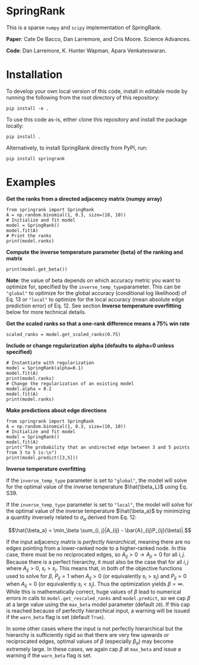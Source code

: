 # SpringRank

This is a sparse `numpy` and `scipy` implementation of SpringRank. 

**Paper**: Cate De Bacco, Dan Larremore, and Cris Moore. Science Advances.

**Code**: Dan Larremore, K. Hunter Wapman, Apara Venkateswaran.

# Installation

To develop your own local version of this code, install in editable mode by running the following from the root directory of this repository:
```
pip install -e .
```

To use this code as-is, either clone this repository and install the package locally:
```
pip install .
```

Alternatively, to install SpringRank directly from PyPI, run:
```
pip install springrank
``` 

# Examples

**Get the ranks from a directed adjacency matrix (numpy array)**
```
from springrank import SpringRank
A = np.random.binomial(1, 0.3, size=(10, 10))
# Initialize and fit model
model = SpringRank()
model.fit(A)
# Print the ranks
print(model.ranks)
```

**Compute the inverse temperature parameter (beta) of the ranking and matrix**
```
print(model.get_beta())
```
**Note**: the value of beta depends on which accuracy metric you want to optimize for, specified by the `inverse_temp_type`parameter. 
This can be `"global"` to optimize for the global accuracy (conditional log likelihood) of Eq. 13 or `"local"` to optimize for 
the local accuracy (mean absolute edge prediction error) of Eq. 12. See section **Inverse temperature overfitting** below for more technical details.

**Get the scaled ranks so that a one-rank difference means a 75% win rate**
```
scaled_ranks = model.get_scaled_ranks(0.75)
```

**Include or change regularization alpha (defaults to alpha=0 unless specified)**
```
# Instantiate with regularization 
model = SpringRank(alpha=0.1)
model.fit(A)
print(model.ranks)
# Change the regularization of an existing model
model.alpha = 0.2
model.fit(A)
print(model.ranks)
```

**Make predictions about edge directions**
```
from springrank import SpringRank
A = np.random.binomial(1, 0.3, size=(10, 10))
# Initialize and fit model
model = SpringRank()
model.fit(A)
print("The probability that an undirected edge between 3 and 5 points from 3 to 5 is:\n")
print(model.predict([3,5]))
```

**Inverse temperature overfitting**

If the `inverse_temp_type` parameter is set to `"global"`, the model will solve for the optimal value of the inverse temperature $\hat{\beta_L}$ using Eq. S39.

If the `inverse_temp_type` parameter is set to `"local"`, the model will solve for the optimal value of the inverse temperature $\hat{\beta_a}$ by minimizing a quantity inversely related to $\sigma_a$ derived from Eq. 12:
```math
\hat{\beta_a} = \min_\beta \sum_{i, j}|A_{ij} - \bar{A}_{ij}P_{ij}(\beta)|.
```

If the input adjacency matrix is *perfectly hierarchical*, meaning there are no edges pointing from a lower-ranked node to a higher-ranked node. 
In this case, there must be no reciprocated edges, so $A_{ij} > 0 \to A_{ji} = 0$ for all $i, j$.
Because there is a perfect hierarchy, it must also be the case that for all $i, j$ where $A_{ij} > 0$, $s_i > s_j$.
This means that, in both of the objective functions used to solve for $\beta$, $P_{ij} = 1$ when $A_{ij} > 0$ (or equivalently $s_i > s_j$) and $P_{ij} = 0$ when $A_{ij} = 0$ (or equivalently $s_i < s_j$). Thus the optimization yields $\beta = \infty$.
While this is mathematically correct, huge values of $\beta$ lead to numerical errors in calls to `model.get_rescaled_ranks` and `model.predict`, so we cap $\beta$ at a large value using the `max_beta` model parameter (default `20`). 
If this cap is reached because of perfectly hierarchical input, a warning will be issued if the `warn_beta` flag is set (default `True`).

In some other cases where the input is not perfectly hierarchical but the hierarchy is sufficiently rigid so that there are very few upwards or reciprocated edges, optimal values of $\beta$ (especially $\beta_a$) may become extremely large. In these cases, we again cap $\beta$ at `max_beta` and issue a warning if the `warn_beta` flag is set.